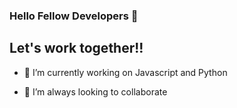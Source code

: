 ### Hello Fellow Developers 👋

## Let's work together!!

- 🔭 I’m currently working on Javascript and Python 

- 👯 I’m always looking to collaborate 



